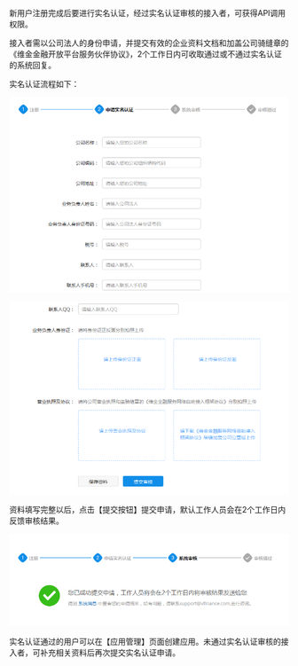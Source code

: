 新用户注册完成后要进行实名认证，经过实名认证审核的接入者，可获得API调用权限。

接入者需以公司法人的身份申请，并提交有效的企业资料文档和加盖公司骑缝章的《维金金融开放平台服务伙伴协议》，2个工作日内可收取通过或不通过实名认证的系统回复。

实名认证流程如下：

![](/assets/实名认证.png)

![](/assets/实名认证2.png)

资料填写完整以后，点击【提交按钮】提交申请，默认工作人员会在2个工作日内反馈审核结果。

![](/assets/实名认证3.png)

实名认证通过的用户可以在【应用管理】页面创建应用。未通过实名认证审核的接入者，可补充相关资料后再次提交实名认证申请。


